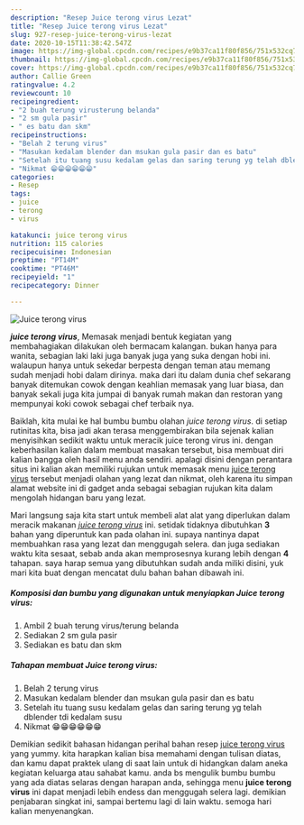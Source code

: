 ```yaml
---
description: "Resep Juice terong virus Lezat"
title: "Resep Juice terong virus Lezat"
slug: 927-resep-juice-terong-virus-lezat
date: 2020-10-15T11:38:42.547Z
image: https://img-global.cpcdn.com/recipes/e9b37ca11f80f856/751x532cq70/juice-terong-virus-foto-resep-utama.jpg
thumbnail: https://img-global.cpcdn.com/recipes/e9b37ca11f80f856/751x532cq70/juice-terong-virus-foto-resep-utama.jpg
cover: https://img-global.cpcdn.com/recipes/e9b37ca11f80f856/751x532cq70/juice-terong-virus-foto-resep-utama.jpg
author: Callie Green
ratingvalue: 4.2
reviewcount: 10
recipeingredient:
- "2 buah terung virusterung belanda"
- "2 sm gula pasir"
- " es batu dan skm"
recipeinstructions:
- "Belah 2 terung virus"
- "Masukan kedalam blender dan msukan gula pasir dan es batu"
- "Setelah itu tuang susu kedalam gelas dan saring terung yg telah dblender tdi kedalam susu"
- "Nikmat 😁😁😁😁😁😁"
categories:
- Resep
tags:
- juice
- terong
- virus

katakunci: juice terong virus 
nutrition: 115 calories
recipecuisine: Indonesian
preptime: "PT14M"
cooktime: "PT46M"
recipeyield: "1"
recipecategory: Dinner

---
```



![Juice terong virus](https://img-global.cpcdn.com/recipes/e9b37ca11f80f856/751x532cq70/juice-terong-virus-foto-resep-utama.jpg)

<b><i>juice terong virus</i></b>, Memasak menjadi bentuk kegiatan yang membahagiakan dilakukan oleh bermacam kalangan. bukan hanya para wanita, sebagian laki laki juga banyak juga yang suka dengan hobi ini. walaupun hanya untuk sekedar berpesta dengan teman atau memang sudah menjadi hobi dalam dirinya. maka dari itu dalam dunia chef sekarang banyak ditemukan cowok dengan keahlian memasak yang luar biasa, dan banyak sekali juga kita jumpai di banyak rumah makan dan restoran yang mempunyai koki cowok sebagai chef terbaik nya.

Baiklah, kita mulai ke hal bumbu bumbu olahan <i>juice terong virus</i>. di setiap rutinitas kita, bisa jadi akan terasa menggembirakan bila sejenak kalian menyisihkan sedikit waktu untuk meracik juice terong virus ini. dengan keberhasilan kalian dalam membuat masakan tersebut, bisa membuat diri kalian bangga oleh hasil menu anda sendiri. apalagi disini dengan perantara situs ini kalian akan memiliki rujukan untuk memasak menu <u>juice terong virus</u> tersebut menjadi olahan yang lezat dan nikmat, oleh karena itu simpan alamat website ini di gadget anda sebagai sebagian rujukan kita dalam mengolah hidangan baru yang lezat.




Mari langsung saja kita start untuk membeli alat alat yang diperlukan dalam meracik makanan <u><i>juice terong virus</i></u> ini. setidak tidaknya dibutuhkan <b>3</b> bahan yang diperuntuk kan pada olahan ini. supaya nantinya dapat membuahkan rasa yang lezat dan menggugah selera. dan juga sediakan waktu kita sesaat, sebab anda akan memprosesnya kurang lebih dengan <b>4</b> tahapan. saya harap semua yang dibutuhkan sudah anda miliki disini, yuk mari kita buat dengan mencatat dulu bahan bahan dibawah ini.

<!--inarticleads1-->

##### Komposisi dan bumbu yang digunakan untuk menyiapkan Juice terong virus:

1. Ambil 2 buah terung virus/terung belanda
1. Sediakan 2 sm gula pasir
1. Sediakan  es batu dan skm




<!--inarticleads2-->

##### Tahapan membuat Juice terong virus:

1. Belah 2 terung virus
1. Masukan kedalam blender dan msukan gula pasir dan es batu
1. Setelah itu tuang susu kedalam gelas dan saring terung yg telah dblender tdi kedalam susu
1. Nikmat 😁😁😁😁😁😁




Demikian sedikit bahasan hidangan perihal bahan resep <u>juice terong virus</u> yang yummy. kita harapkan kalian bisa memahami dengan tulisan diatas, dan kamu dapat praktek ulang di saat lain untuk di hidangkan dalam aneka kegiatan keluarga atau sahabat kamu. anda bs mengulik bumbu bumbu yang ada diatas selaras dengan harapan anda, sehingga menu <b>juice terong virus</b> ini dapat menjadi lebih endess dan menggugah selera lagi. demikian penjabaran singkat ini, sampai bertemu lagi di lain waktu. semoga hari kalian menyenangkan.
